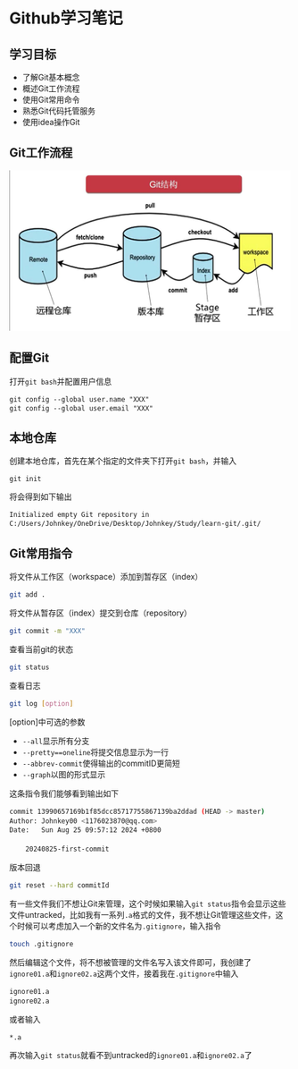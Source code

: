 # Github学习笔记

## 学习目标

- 了解Git基本概念
- 概述Git工作流程
- 使用Git常用命令
- 熟悉Git代码托管服务
- 使用idea操作Git

## Git工作流程

![屏幕截图 2024-08-24 134221](./image/1.png)

## 配置Git

打开`git bash`并配置用户信息

```shell
git config --global user.name "XXX"
git config --global user.email "XXX"
```



## 本地仓库

创建本地仓库，首先在某个指定的文件夹下打开`git bash`，并输入

```shell
git init
```

将会得到如下输出

```shell
Initialized empty Git repository in C:/Users/Johnkey/OneDrive/Desktop/Johnkey/Study/learn-git/.git/
```

## Git常用指令

将文件从工作区（workspace）添加到暂存区（index）

```bash
git add .
```

将文件从暂存区（index）提交到仓库（repository）

```bash
git commit -m "XXX"
```

查看当前git的状态

```bash
git status
```

查看日志

```bash
git log [option]
```

[option]中可选的参数

- `--all`显示所有分支
- `--pretty==oneline`将提交信息显示为一行
- `--abbrev-commit`使得输出的commitID更简短
- `--graph`以图的形式显示

这条指令我们能够看到输出如下

```bash
commit 13990657169b1f85dcc85717755867139ba2ddad (HEAD -> master)
Author: Johnkey00 <1176023870@qq.com>
Date:   Sun Aug 25 09:57:12 2024 +0800

    20240825-first-commit
```

版本回退

```bash
git reset --hard commitId
```

有一些文件我们不想让Git来管理，这个时候如果输入`git status`指令会显示这些文件untracked，比如我有一系列`.a`格式的文件，我不想让Git管理这些文件，这个时候可以考虑加入一个新的文件名为`.gitignore`，输入指令

```bash
touch .gitignore
```

然后编辑这个文件，将不想被管理的文件名写入该文件即可，我创建了`ignore01.a`和`ignore02.a`这两个文件，接着我在`.gitignore`中输入

```bash
ignore01.a
ignore02.a
```

或者输入

```bash
*.a
```

再次输入`git status`就看不到untracked的`ignore01.a`和`ignore02.a`了